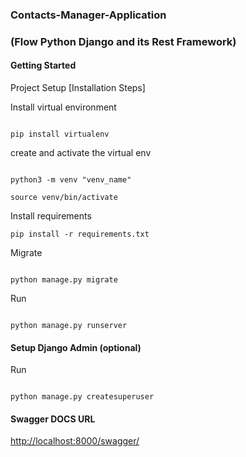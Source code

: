 ### Contacts-Manager-Application 
### (Flow Python Django and its Rest Framework)

#### Getting Started

Project Setup [Installation Steps]

Install virtual environment

```

pip install virtualenv

```

create and activate the virtual env

```

python3 -m venv "venv_name"

source venv/bin/activate

```

Install requirements 

```
pip install -r requirements.txt
```

Migrate 

```

python manage.py migrate

```

Run 

```

python manage.py runserver

```

#### Setup Django Admin (optional)
Run 

```

python manage.py createsuperuser

```

#### Swagger DOCS URL

[http://localhost:8000/swagger/](http://localhost:8000/swagger/)

